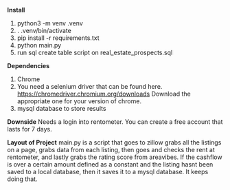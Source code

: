 **Install**

1. python3 -m venv .venv
2. . .venv/bin/activate
3. pip install -r requirements.txt
4. python main.py
5. run sql create table script on real_estate_prospects.sql

**Dependencies**

1. Chrome
2. You need a selenium driver that can be found here.
https://chromedriver.chromium.org/downloads
Download the appropriate one for your version of chrome.
3. mysql database to store results


**Downside**
Needs a login into rentometer. You can create a free account that lasts for 7 days.

**Layout of Project**
main.py is a script that goes to zillow grabs all the listings on a page, grabs data from each listing, then goes and checks the rent
at rentometer, and lastly grabs the rating score from areavibes. If the cashflow is over a certain amount defined as a constant and the
listing hasnt been saved to a local database, then it saves it to a mysql database. It keeps doing that.